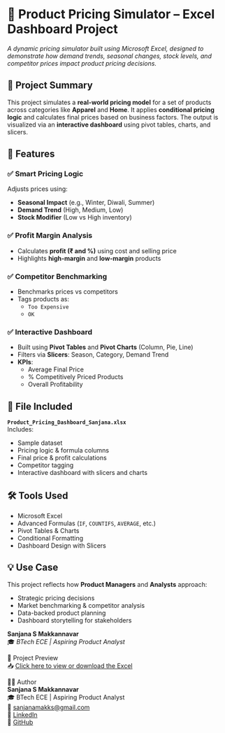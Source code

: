# 🧮 Product Pricing Simulator – Excel Dashboard Project

*A dynamic pricing simulator built using Microsoft Excel, designed to demonstrate how demand trends, seasonal changes, stock levels, and competitor prices impact product pricing decisions.*

## 📌 Project Summary

This project simulates a **real-world pricing model** for a set of products across categories like **Apparel** and **Home**. It applies **conditional pricing logic** and calculates final prices based on business factors. The output is visualized via an **interactive dashboard** using pivot tables, charts, and slicers.

## 🚀 Features

### ✅ Smart Pricing Logic
Adjusts prices using:
- **Seasonal Impact** (e.g., Winter, Diwali, Summer)  
- **Demand Trend** (High, Medium, Low)  
- **Stock Modifier** (Low vs High inventory)

### ✅ Profit Margin Analysis
- Calculates **profit (₹ and %)** using cost and selling price  
- Highlights **high-margin** and **low-margin** products

### ✅ Competitor Benchmarking
- Benchmarks prices vs competitors  
- Tags products as:
  - `Too Expensive`
  - `OK`

### ✅ Interactive Dashboard
- Built using **Pivot Tables** and **Pivot Charts** (Column, Pie, Line)
- Filters via **Slicers**: Season, Category, Demand Trend
- **KPIs**:
  - Average Final Price  
  - % Competitively Priced Products  
  - Overall Profitability

## 📁 File Included

**`Product_Pricing_Dashboard_Sanjana.xlsx`**  
Includes:
- Sample dataset  
- Pricing logic & formula columns  
- Final price & profit calculations  
- Competitor tagging  
- Interactive dashboard with slicers and charts

## 🛠️ Tools Used

- Microsoft Excel  
- Advanced Formulas (`IF`, `COUNTIFS`, `AVERAGE`, etc.)  
- Pivot Tables & Charts  
- Conditional Formatting  
- Dashboard Design with Slicers

## 💡 Use Case

This project reflects how **Product Managers** and **Analysts** approach:
- Strategic pricing decisions  
- Market benchmarking & competitor analysis  
- Data-backed product planning  
- Dashboard storytelling for stakeholders

**Sanjana S Makkannavar**  
🎓 *BTech ECE | Aspiring Product Analyst*  

🔗 Project Preview  
📥 [Click here to view or download the Excel](https://github.com/sanjPixelPioneer/Pricing_Simulator/blob/main/A%20pricing%20simulator.xlsx)


👩🏻 Author  
**Sanjana S Makkannavar**  
🎓 BTech ECE | Aspiring Product Analyst  
📧 sanjanamakks@gmail.com  
🔗 [LinkedIn](https://www.linkedin.com/in/sanjana-s-makkannavar-76886424a)  
🔗 [GitHub](https://github.com/sanjPixelPioneer)
